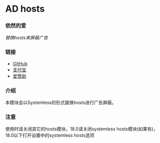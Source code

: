 # AD hosts
### 依然的爱
*替换hosts来屏蔽广告*

### 链接
* [GitHub](https://github.com/E7KMbb/AD-hosts)
* [支付宝](https://qr.alipay.com/tsx040682i5spldz69pnee4)
* [爱赞助](https://azz.net/aisauce)

### 介绍
本模块会以Systemless的形式替换hosts进行广告屏蔽。

### 注意
使用时请关闭其它的hosts模块，18.0请关闭systemless hosts模块(如果有)，18.0以下打开设置中的systemless hosts选项
